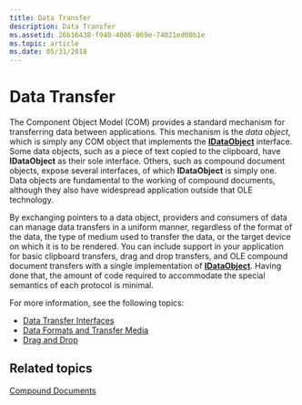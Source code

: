 ```yaml
---
title: Data Transfer
description: Data Transfer
ms.assetid: 26b16438-f940-4086-869e-74021ed00b1e
ms.topic: article
ms.date: 05/31/2018
---
```


# Data Transfer

The Component Object Model (COM) provides a standard mechanism for transferring data between applications. This mechanism is the *data object*, which is simply any COM object that implements the [**IDataObject**](/windows/desktop/api/ObjIdl/nn-objidl-idataobject) interface. Some data objects, such as a piece of text copied to the clipboard, have **IDataObject** as their sole interface. Others, such as compound document objects, expose several interfaces, of which **IDataObject** is simply one. Data objects are fundamental to the working of compound documents, although they also have widespread application outside that OLE technology.

By exchanging pointers to a data object, providers and consumers of data can manage data transfers in a uniform manner, regardless of the format of the data, the type of medium used to transfer the data, or the target device on which it is to be rendered. You can include support in your application for basic clipboard transfers, drag and drop transfers, and OLE compound document transfers with a single implementation of [**IDataObject**](/windows/desktop/api/ObjIdl/nn-objidl-idataobject). Having done that, the amount of code required to accommodate the special semantics of each protocol is minimal.

For more information, see the following topics:

-   [Data Transfer Interfaces](data-transfer-interfaces.md)
-   [Data Formats and Transfer Media](data-formats-and-transfer-media.md)
-   [Drag and Drop](drag-and-drop.md)

## Related topics

<dl> <dt>

[Compound Documents](compound-documents.md)
</dt> </dl>

 

 




